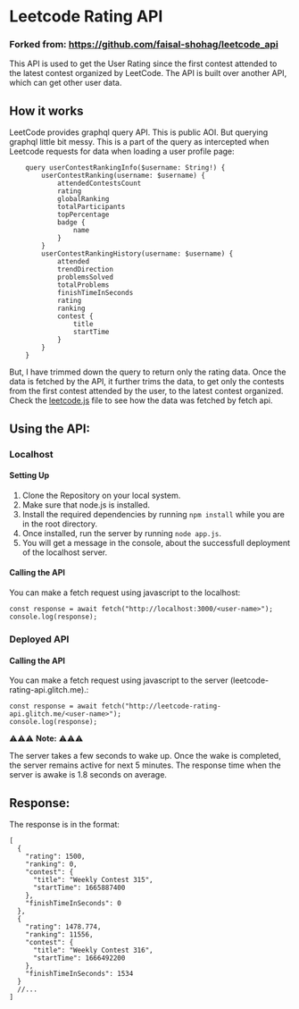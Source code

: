 # Leetcode Rating API
### Forked from: https://github.com/faisal-shohag/leetcode_api

This API is used to get the User Rating since the first contest attended to the latest contest organized by LeetCode. The API is built over another API, which can get other user data.


## How it works
LeetCode provides graphql query API. This is public AOI. But querying graphql little bit messy. This is a part of the query as intercepted when Leetcode requests for data when loading a user profile page:
```
    query userContestRankingInfo($username: String!) {
        userContestRanking(username: $username) {
            attendedContestsCount
            rating
            globalRanking
            totalParticipants
            topPercentage
            badge {
                name
            }
        }
        userContestRankingHistory(username: $username) {
            attended
            trendDirection
            problemsSolved
            totalProblems
            finishTimeInSeconds
            rating
            ranking
            contest {
                title
                startTime
            }
        }
    }
```

But, I have trimmed down the query to return only the rating data. Once the data is fetched by the API, it further trims the data, to get only the contests from the first contest attended by the user, to the latest contest organized.
Check the [leetcode.js](https://github.com/satyam-mishra-pce/leetcode-rating-api/blob/master/leetcode.js) file to see how the data was fetched by fetch api.

## Using the API:
### Localhost

#### Setting Up
1. Clone the Repository on your local system.
2. Make sure that node.js is installed.
3. Install the required dependencies by running `npm install` while you are in the root directory.
4. Once installed, run the server by running `node app.js`.
5. You will get a message in the console, about the successfull deployment of the localhost server.

#### Calling the API
You can make a fetch request using javascript to the localhost:
```
const response = await fetch("http://localhost:3000/<user-name>");
console.log(response);
```

### Deployed API

#### Calling the API
You can make a fetch request using javascript to the server (leetcode-rating-api.glitch.me).:
```
const response = await fetch("http://leetcode-rating-api.glitch.me/<user-name>");
console.log(response);
```
⚠️⚠️⚠️ **Note:** ⚠️⚠️⚠️

The server takes a few seconds to wake up. Once the wake is completed, the server remains active for next 5 minutes. The response time when the server is awake is 1.8 seconds on average.


## Response:

The response is in the format:
```
[
  {
    "rating": 1500,
    "ranking": 0,
    "contest": {
      "title": "Weekly Contest 315",
      "startTime": 1665887400
    },
    "finishTimeInSeconds": 0
  },
  {
    "rating": 1478.774,
    "ranking": 11556,
    "contest": {
      "title": "Weekly Contest 316",
      "startTime": 1666492200
    },
    "finishTimeInSeconds": 1534
  }
  //...
]
```
